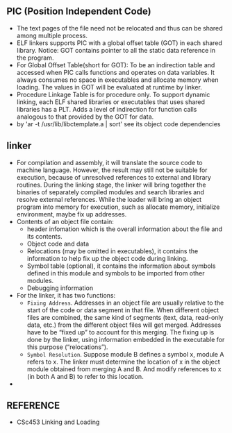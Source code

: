 ## PIC (Position Independent Code)
- The text pages of the file need not be relocated and thus can be shared among multiple process.
- ELF linkers supports PIC with a global offset table (GOT) in each shared library. Notice: GOT contains pointer to all the static data reference in the program.
- For Global Offset Table(short for GOT): To be an indirection table and accessed when PIC calls functions and operates on data variables. It always consumes no space in executables and allocate memory when loading. The values in GOT will be evaluated at runtime by linker.
- Procedure Linkage Table is for procedure only. To support dynamic linking, each ELF shared libraries or executables that uses shared libraries has a PLT. Adds a level of indirection for function calls analogous to that provided by the GOT for data.
- by 'ar -t /usr/lib/libctemplate.a | sort' see its object code dependencies

## linker
- For compilation and assembly, it will translate the source code to machine language. However, the result may still not be suitable for execution, because of unresolved references to external and library routines. During the linking stage, the linker will bring together the binaries of separately compiled modules and search libraries and resolve external references. While the loader will bring an object program into memory for execution, such as allocate memory, initialize environment, maybe fix up addresses.
- Contents of an object file contain:
  - header infomation which is the overall information about the file and its contents.
  - Object code and data
  - Relocations (may be omitted in executables), it contains the information to help fix up the object code during linking.
  - Symbol table (optional), it contains the information about symbols defined in this module and symbols to be imported from other modules.
  - Debugging information
- For the linker, it has two functions:
  - `Fixing Address`. Addresses in an object file are usually relative to the start of the code or data segment in that file. When different object files are combined, the same kind of segments (text, data, read-only data, etc.) from the different object files will get merged. Addresses have to be “fixed up” to account for this merging. The fixing up is done by the linker, using information embedded in the executable for this purpose (“relocations”).
  - `Symbol Resolution`. Suppose module B defines a symbol x, module A refers to x. The linker must determine the location of x in the object module obtained from merging A and B. And modify references to x (in both A and B) to refer to this location.
- 

## REFERENCE
- CSc453 Linking and Loading
